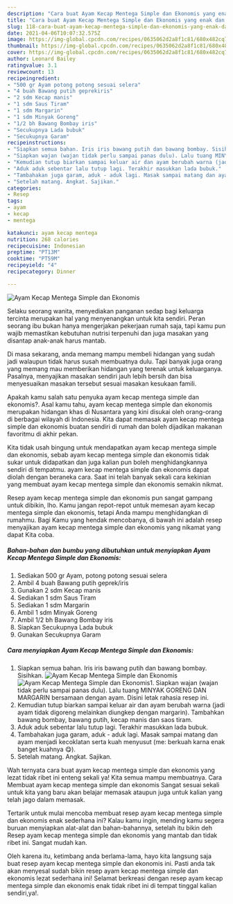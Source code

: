 ```yaml
---
description: "Cara buat Ayam Kecap Mentega Simple dan Ekonomis yang enak dan Mudah Dibuat"
title: "Cara buat Ayam Kecap Mentega Simple dan Ekonomis yang enak dan Mudah Dibuat"
slug: 118-cara-buat-ayam-kecap-mentega-simple-dan-ekonomis-yang-enak-dan-mudah-dibuat
date: 2021-04-06T10:07:32.575Z
image: https://img-global.cpcdn.com/recipes/0635062d2a8f1c81/680x482cq70/ayam-kecap-mentega-simple-dan-ekonomis-foto-resep-utama.jpg
thumbnail: https://img-global.cpcdn.com/recipes/0635062d2a8f1c81/680x482cq70/ayam-kecap-mentega-simple-dan-ekonomis-foto-resep-utama.jpg
cover: https://img-global.cpcdn.com/recipes/0635062d2a8f1c81/680x482cq70/ayam-kecap-mentega-simple-dan-ekonomis-foto-resep-utama.jpg
author: Leonard Bailey
ratingvalue: 3.1
reviewcount: 13
recipeingredient:
- "500 gr Ayam potong potong sesuai selera"
- "4 buah Bawang putih geprekiris"
- "2 sdm Kecap manis"
- "1 sdm Saus Tiram"
- "1 sdm Margarin"
- "1 sdm Minyak Goreng"
- "1/2 bh Bawang Bombay iris"
- "Secukupnya Lada bubuk"
- "Secukupnya Garam"
recipeinstructions:
- "Siapkan semua bahan. Iris iris bawang putih dan bawang bombay. Sisihkan."
- "Siapkan wajan (wajan tidak perlu sampai panas dulu). Lalu tuang MINYAK GORENG DAN MARGARIN bersamaan dengan ayam. Disini letak rahasia resep ini."
- "Kemudian tutup biarkan sampai keluar air dan ayam berubah warna (jadi ayam tidak digoreng melainkan diungkep dengan margarin). Tambahkan bawang bombay, bawang putih, kecap manis dan saos tiram."
- "Aduk aduk sebentar lalu tutup lagi. Terakhir masukkan lada bubuk."
- "Tambahakan juga garam, aduk - aduk lagi. Masak sampai matang dan ayam menjadi kecoklatan serta kuah menyusut (me: berkuah karna enak banget kuahnya 😋)."
- "Setelah matang. Angkat. Sajikan."
categories:
- Resep
tags:
- ayam
- kecap
- mentega

katakunci: ayam kecap mentega 
nutrition: 268 calories
recipecuisine: Indonesian
preptime: "PT13M"
cooktime: "PT59M"
recipeyield: "4"
recipecategory: Dinner

---
```



![Ayam Kecap Mentega Simple dan Ekonomis](https://img-global.cpcdn.com/recipes/0635062d2a8f1c81/680x482cq70/ayam-kecap-mentega-simple-dan-ekonomis-foto-resep-utama.jpg)

Selaku seorang wanita, menyediakan panganan sedap bagi keluarga tercinta merupakan hal yang menyenangkan untuk kita sendiri. Peran seorang ibu bukan hanya mengerjakan pekerjaan rumah saja, tapi kamu pun wajib memastikan kebutuhan nutrisi terpenuhi dan juga masakan yang disantap anak-anak harus mantab.

Di masa  sekarang, anda memang mampu membeli hidangan yang sudah jadi walaupun tidak harus susah membuatnya dulu. Tapi banyak juga orang yang memang mau memberikan hidangan yang terenak untuk keluarganya. Pasalnya, menyajikan masakan sendiri jauh lebih bersih dan bisa menyesuaikan masakan tersebut sesuai masakan kesukaan famili. 



Apakah kamu salah satu penyuka ayam kecap mentega simple dan ekonomis?. Asal kamu tahu, ayam kecap mentega simple dan ekonomis merupakan hidangan khas di Nusantara yang kini disukai oleh orang-orang di berbagai wilayah di Indonesia. Kita dapat memasak ayam kecap mentega simple dan ekonomis buatan sendiri di rumah dan boleh dijadikan makanan favoritmu di akhir pekan.

Kita tidak usah bingung untuk mendapatkan ayam kecap mentega simple dan ekonomis, sebab ayam kecap mentega simple dan ekonomis tidak sukar untuk didapatkan dan juga kalian pun boleh menghidangkannya sendiri di tempatmu. ayam kecap mentega simple dan ekonomis dapat diolah dengan beraneka cara. Saat ini telah banyak sekali cara kekinian yang membuat ayam kecap mentega simple dan ekonomis semakin nikmat.

Resep ayam kecap mentega simple dan ekonomis pun sangat gampang untuk dibikin, lho. Kamu jangan repot-repot untuk memesan ayam kecap mentega simple dan ekonomis, tetapi Anda mampu menghidangkan di rumahmu. Bagi Kamu yang hendak mencobanya, di bawah ini adalah resep menyajikan ayam kecap mentega simple dan ekonomis yang nikamat yang dapat Kita coba.

<!--inarticleads1-->

##### Bahan-bahan dan bumbu yang dibutuhkan untuk menyiapkan Ayam Kecap Mentega Simple dan Ekonomis:

1. Sediakan 500 gr Ayam, potong potong sesuai selera
1. Ambil 4 buah Bawang putih geprek/iris
1. Gunakan 2 sdm Kecap manis
1. Sediakan 1 sdm Saus Tiram
1. Sediakan 1 sdm Margarin
1. Ambil 1 sdm Minyak Goreng
1. Ambil 1/2 bh Bawang Bombay iris
1. Siapkan Secukupnya Lada bubuk
1. Gunakan Secukupnya Garam




<!--inarticleads2-->

##### Cara menyiapkan Ayam Kecap Mentega Simple dan Ekonomis:

1. Siapkan semua bahan. Iris iris bawang putih dan bawang bombay. Sisihkan.
<img src="https://img-global.cpcdn.com/steps/fcd65feb8dae6023/160x128cq70/ayam-kecap-mentega-simple-dan-ekonomis-langkah-memasak-1-foto.jpg" alt="Ayam Kecap Mentega Simple dan Ekonomis"><img src="https://img-global.cpcdn.com/steps/855037fdd5799c1e/160x128cq70/ayam-kecap-mentega-simple-dan-ekonomis-langkah-memasak-1-foto.jpg" alt="Ayam Kecap Mentega Simple dan Ekonomis">1. Siapkan wajan (wajan tidak perlu sampai panas dulu). Lalu tuang MINYAK GORENG DAN MARGARIN bersamaan dengan ayam. Disini letak rahasia resep ini.
1. Kemudian tutup biarkan sampai keluar air dan ayam berubah warna (jadi ayam tidak digoreng melainkan diungkep dengan margarin). Tambahkan bawang bombay, bawang putih, kecap manis dan saos tiram.
1. Aduk aduk sebentar lalu tutup lagi. Terakhir masukkan lada bubuk.
1. Tambahakan juga garam, aduk - aduk lagi. Masak sampai matang dan ayam menjadi kecoklatan serta kuah menyusut (me: berkuah karna enak banget kuahnya 😋).
1. Setelah matang. Angkat. Sajikan.




Wah ternyata cara buat ayam kecap mentega simple dan ekonomis yang lezat tidak ribet ini enteng sekali ya! Kita semua mampu membuatnya. Cara Membuat ayam kecap mentega simple dan ekonomis Sangat sesuai sekali untuk kita yang baru akan belajar memasak ataupun juga untuk kalian yang telah jago dalam memasak.

Tertarik untuk mulai mencoba membuat resep ayam kecap mentega simple dan ekonomis enak sederhana ini? Kalau kamu ingin, mending kamu segera buruan menyiapkan alat-alat dan bahan-bahannya, setelah itu bikin deh Resep ayam kecap mentega simple dan ekonomis yang mantab dan tidak ribet ini. Sangat mudah kan. 

Oleh karena itu, ketimbang anda berlama-lama, hayo kita langsung saja buat resep ayam kecap mentega simple dan ekonomis ini. Pasti anda tak akan menyesal sudah bikin resep ayam kecap mentega simple dan ekonomis lezat sederhana ini! Selamat berkreasi dengan resep ayam kecap mentega simple dan ekonomis enak tidak ribet ini di tempat tinggal kalian sendiri,ya!.

